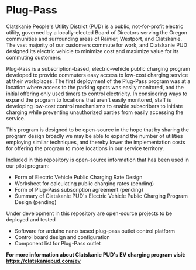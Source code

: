 # Plug-Pass

Clatskanie People's Utility District (PUD) is a public, not-for-profit electric utility, governed by a locally-elected Board of Directors serving the Oregon communities and surrounding areas of Rainier, Westport, and Clatskanie.  The vast majority of our customers commute for work, and Clatskanie PUD designed its electric vehicle to minimize cost and maximize value for its commuting customers.  

Plug-Pass is a subscription-based, electric-vehicle public charging program developed to provide commuters easy access to low-cost charging service at their workplaces.  The first deployment of the Plug-Pass program was at a location where access to the parking spots was easily monitored, and the initial offering only used timers to control electricity.  In considering ways to expand the program to locations that aren't easily monitored, staff is developing low-cost control mechanisms to enable subscribers to initiate charging while preventing unauthorized parties from easily accessing the service.

This program is designed to be open-source in the hope that by sharing the program design broadly we may be able to expand the number of utilities employing similar techniques, and thereby lower the implementation costs for offering the program to more locations in our service territory.

Included in this repository is open-source information that has been used in our pilot program:
* Form of Electric Vehicle Public Charging Rate Design<br>
* Worksheet for calculating public charging rates (pending)<br>
* Form of Plug-Pass subscription agreement (pending)<br>
* Summary of Clatskanie PUD's Electric Vehicle Public Charging Program Design (pending)

Under development in this repository are open-source projects to be deployed and tested
* Software for arduino nano based plug-pass outlet control platform
* Control board design and configuration 
* Component list for Plug-Pass outlet

<b>For more information about Clatskanie PUD's EV charging program visit:<b>
https://clatskaniepud.com/ev
